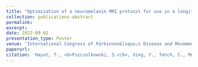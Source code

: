 ```yaml
---
title: "Optimization of a neuromelanin MRI protocol for use in a longitudinal study of substantia nigra depigmentation in early Parkinson's Disease (the InsIght-PD study)"
collection: publications-abstract
permalink: 
excerpt:
date: 2022-09-01
presentation_type: Poster
venue: 'International Congress of Parkinson&lsquo;s Disease and Movement Disorders'
paperurl:
citation: 'Hayat, T., <b>Pszczolkowski, S.</b>, Xing, Y., Tench, C., Morgan, P., Evans, J. and Auer, D., 2022, September. &quot;Optimization of a neuromelanin MRI protocol for use in a longitudinal study of substantia nigra depigmentation in early Parkinson&lsquo;s Disease (the InsIght-PD study)&quot; <i>In MOVEMENT DISORDERS (Vol. 37, pp. S74-S75)</i>'
---
```

